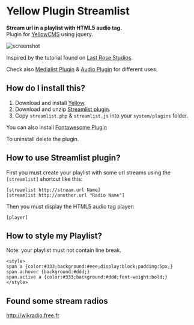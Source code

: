 # Yellow Plugin Streamlist

**Stream url in a playlist with HTML5 audio tag.**  
Plugin for [YellowCMS](http://datenstrom.se/yellow/) using jquery.  

![screenshot](https://raw.githubusercontent.com/nibreh/yellow-plugin-streamlist/master/screenradio.png)

Inspired by the tutorial found on [Last Rose Studios](http://devblog.lastrose.com/html5-audio-video-playlist).

Check also [Medialist Plugin](https://github.com/nibreh/yellow-plugin-medialist) & [Audio Plugin](https://github.com/schulle4u/yellow-plugin-audio) for different uses.

## How do I install this?

1. Download and install [Yellow](https://github.com/datenstrom/yellow/).
2. Download and unzip [Streamlist plugin](https://github.com/nibreh/yellow-plugin-streamlist/archive/master.zip).
3. Copy `streamlist.php` & `streamlist.js` into your `system/plugins` folder.

You can also install [Fontawesome Plugin](https://github.com/datenstrom/yellow-plugins/tree/master/fontawesome)

To uninstall delete the plugin.

## How to use Streamlist plugin?

First you must create your playlist with some url streams using the `[streamlist]` shortcut like this:

    [streamlist http://stream.url Name]
    [streamlist http://another.url "Radio Name"]

Then you must display the HTML5 audio tag player:

    [player]

## How to style my Playlist?

Note: your playlist must not contain line break.

    <style>
    span a {color:#333;background:#eee;display:block;padding:5px;}
    span a:hover {background:#ddd;}
    span.active a {color:#333;background:#ddd;font-weight:bold;}
    </style>

## Found some stream radios

http://wikradio.free.fr

